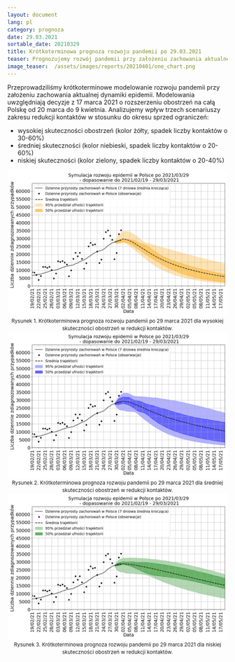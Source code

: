 ```yaml
---
layout: document
lang: pl
category: prognoza
date: 29.03.2021
sortable_date: 20210329
title: Krótkoterminowa prognoza rozwoju pandemii po 29.03.2021 
teaser: Prognozujemy rozwój pandemii przy założeniu zachowania aktualnej dynamiki epidemii.
image_teaser:  /assets/images/reports/20210401/one_chart.png
---
```


Przeprowadziliśmy krótkoterminowe modelowanie rozwoju pandemii przy założeniu zachowania aktualnej dynamiki epidemii. 
Modelowania uwzględniają decyzje z 17 marca 2021 o rozszerzeniu obostrzeń na całą Polskę od 20 marca do 9 kwietnia.
Analizujemy wpływ trzech scenariuszy zakresu redukcji kontaktów w stosunku do okresu sprzed ograniczeń:

- wysokiej skuteczności obostrzeń (kolor żółty, spadek liczby kontaktów o 30-60%)
- średniej skuteczności (kolor niebieski, spadek liczby kontaktów o 20-60%)  
- niskiej skuteczności (kolor zielony, spadek liczby kontaktów o 20-40%)


<div style="text-align: center" class="row 80%">
    <span class="image fit">
        <img src="/assets/images/reports/20210401/scenario_PL-b-fitting-different-fresh-fixed-mixed-green-legend_lower_mult1.5x_v2_False_2021_03_29_year_end_PL.png" style="display: block; margin: 0 auto;"/>
    </span>
    <small>Rysunek 1. Krótkoterminowa prognoza rozwoju pandemii po 29 marca 2021 dla wysokiej skuteczności obostrzeń w redukcji kontaktów.</small>
</div>
<div style="text-align: center" class="row 80%">
    <span class="image fit">
        <img src="/assets/images/reports/20210401/scenario_PL-b-fitting-different-fresh-fixed-mixed-green-legend_blue_mult1.5x_v2_False_2021_03_29_year_end_PL.png" style="display: block; margin: 0 auto;"/>
    </span>
    <small>Rysunek 2. Krótkoterminowa prognoza rozwoju pandemii po 29 marca 2021 dla średniej skuteczności obostrzeń w redukcji kontaktów.</small>
</div>

<div style="text-align: center" class="row 80%">
    <span class="image fit">
        <img src="/assets/images/reports/20210401/scenario_PL-b-fitting-different-fresh-fixed-mixed-green-legend_mult1.5x_v2_False_2021_03_29_year_end_PL.png" style="display: block; margin: 0 auto;"/>
    </span>
    <small>Rysunek 3. Krótkoterminowa prognoza rozwoju pandemii po 29 marca 2021 dla niskiej skuteczności obostrzeń w redukcji kontaktów.</small>
</div>
